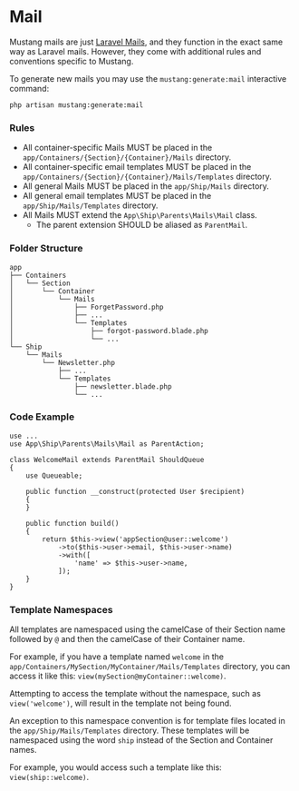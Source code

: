 # Mail

Mustang mails are just [Laravel Mails](https://laravel.com/docs/mail), and they function in the exact same way as Laravel mails. However, they come with additional rules and conventions specific to Mustang.

To generate new mails you may use the `mustang:generate:mail` interactive command:

```
php artisan mustang:generate:mail
```

### Rules[​](https://apiato.io/docs/components/optional-components/mail#rules) <a href="#rules" id="rules"></a>

* All container-specific Mails MUST be placed in the `app/Containers/{Section}/{Container}/Mails` directory.
* All container-specific email templates MUST be placed in the `app/Containers/{Section}/{Container}/Mails/Templates` directory.
* All general Mails MUST be placed in the `app/Ship/Mails` directory.
* All general email templates MUST be placed in the `app/Ship/Mails/Templates` directory.
* All Mails MUST extend the `App\Ship\Parents\Mails\Mail` class.
  * The parent extension SHOULD be aliased as `ParentMail`.

### Folder Structure[​](https://apiato.io/docs/components/optional-components/mail#folder-structure) <a href="#folder-structure" id="folder-structure"></a>

```
app
├── Containers
│   └── Section
│       └── Container
│           └── Mails
│               ├── ForgetPassword.php
│               ├── ...
│               └── Templates
│                   ├── forgot-password.blade.php
│                   └── ...
└── Ship
    └── Mails
        └── Newsletter.php
            ├── ...
            └── Templates
                ├── newsletter.blade.php
                └── ...
```

### Code Example[​](https://apiato.io/docs/components/optional-components/mail#code-example) <a href="#code-example" id="code-example"></a>

```
use ...
use App\Ship\Parents\Mails\Mail as ParentAction;

class WelcomeMail extends ParentMail ShouldQueue
{
    use Queueable;

    public function __construct(protected User $recipient)
    {
    }

    public function build()
    {
        return $this->view('appSection@user::welcome')
            ->to($this->user->email, $this->user->name)
            ->with([
                'name' => $this->user->name,
            ]);
    }
}
```

### Template Namespaces[​](https://apiato.io/docs/components/optional-components/mail#template-namespaces) <a href="#template-namespaces" id="template-namespaces"></a>

All templates are namespaced using the camelCase of their Section name followed by `@` and then the camelCase of their Container name.

For example, if you have a template named `welcome` in the `app/Containers/MySection/MyContainer/Mails/Templates` directory, you can access it like this: `view(mySection@myContainer::welcome)`.

Attempting to access the template without the namespace, such as `view('welcome')`, will result in the template not being found.

An exception to this namespace convention is for template files located in the `app/Ship/Mails/Templates` directory. These templates will be namespaced using the word `ship` instead of the Section and Container names.

For example, you would access such a template like this: `view(ship::welcome)`.
